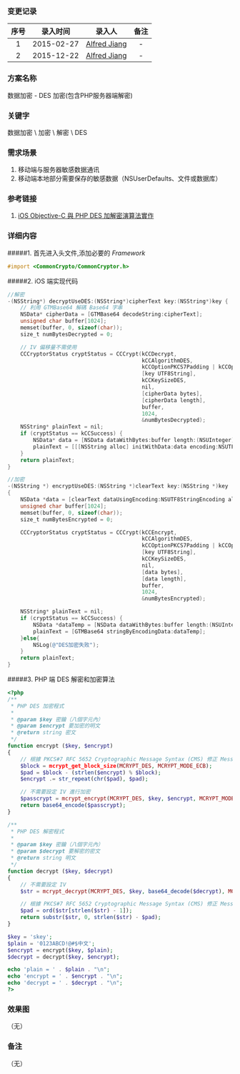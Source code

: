 ### 变更记录

| 序号 | 录入时间 | 录入人 | 备注 |
|:--------:|:--------:|:--------:|:--------:|
| 1 | 2015-02-27 | [Alfred Jiang](https://github.com/viktyz) | - |
| 2 | 2015-12-22 | [Alfred Jiang](https://github.com/viktyz) | - |

### 方案名称

数据加密 - DES 加密(包含PHP服务器端解密)

### 关键字

数据加密 \ 加密 \ 解密 \ DES

### 需求场景

1. 移动端与服务器敏感数据通讯
2. 移动端本地部分需要保存的敏感数据（NSUserDefaults、文件或数据库）

### 参考链接

1. [iOS Objective-C 與 PHP DES 加解密演算法實作](http://blog.toright.com/posts/2657/ios-objective-c-%E8%88%87-php-des-%E5%8A%A0%E8%A7%A3%E5%AF%86%E6%BC%94%E7%AE%97%E6%B3%95%E5%AF%A6%E4%BD%9C.html)

### 详细内容

#####1. 首先进入头文件,添加必要的 *Framework*
```objective-c
#import <CommonCrypto/CommonCryptor.h>
```

#####2. iOS 端实现代码
```objective-c
//解密
-(NSString*) decryptUseDES:(NSString*)cipherText key:(NSString*)key {
    // 利用 GTMBase64 解碼 Base64 字串
    NSData* cipherData = [GTMBase64 decodeString:cipherText];
    unsigned char buffer[1024];
    memset(buffer, 0, sizeof(char));
    size_t numBytesDecrypted = 0;

    // IV 偏移量不需使用
    CCCryptorStatus cryptStatus = CCCrypt(kCCDecrypt,
                                          kCCAlgorithmDES,
                                          kCCOptionPKCS7Padding | kCCOptionECBMode,
                                          [key UTF8String],
                                          kCCKeySizeDES,
                                          nil,
                                          [cipherData bytes],
                                          [cipherData length],
                                          buffer,
                                          1024,
                                          &numBytesDecrypted);
    NSString* plainText = nil;
    if (cryptStatus == kCCSuccess) {
        NSData* data = [NSData dataWithBytes:buffer length:(NSUInteger)numBytesDecrypted];
        plainText = [[[NSString alloc] initWithData:data encoding:NSUTF8StringEncoding] autorelease];
    }
    return plainText;
}

//加密
-(NSString *) encryptUseDES:(NSString *)clearText key:(NSString *)key
{
    NSData *data = [clearText dataUsingEncoding:NSUTF8StringEncoding allowLossyConversion:YES];
    unsigned char buffer[1024];
    memset(buffer, 0, sizeof(char));
    size_t numBytesEncrypted = 0;

    CCCryptorStatus cryptStatus = CCCrypt(kCCEncrypt,
                                          kCCAlgorithmDES,
                                          kCCOptionPKCS7Padding | kCCOptionECBMode,
                                          [key UTF8String],
                                          kCCKeySizeDES,
                                          nil,
                                          [data bytes],
                                          [data length],
                                          buffer,
                                          1024,
                                          &numBytesEncrypted);

    NSString* plainText = nil;
    if (cryptStatus == kCCSuccess) {
        NSData *dataTemp = [NSData dataWithBytes:buffer length:(NSUInteger)numBytesEncrypted];
        plainText = [GTMBase64 stringByEncodingData:dataTemp];
    }else{
        NSLog(@"DES加密失败");
    }
    return plainText;
}
```

#####3. PHP 端 DES 解密和加密算法
```php
<?php
/**
 * PHP DES 加密程式
 *
 * @param $key 密鑰（八個字元內）
 * @param $encrypt 要加密的明文
 * @return string 密文
 */
function encrypt ($key, $encrypt)
{
    // 根據 PKCS#7 RFC 5652 Cryptographic Message Syntax (CMS) 修正 Message 加入 Padding
    $block = mcrypt_get_block_size(MCRYPT_DES, MCRYPT_MODE_ECB);
    $pad = $block - (strlen($encrypt) % $block);
    $encrypt .= str_repeat(chr($pad), $pad);

    // 不需要設定 IV 進行加密
    $passcrypt = mcrypt_encrypt(MCRYPT_DES, $key, $encrypt, MCRYPT_MODE_ECB);
    return base64_encode($passcrypt);
}

/**
 * PHP DES 解密程式
 *
 * @param $key 密鑰（八個字元內）
 * @param $decrypt 要解密的密文
 * @return string 明文
 */
function decrypt ($key, $decrypt)
{
    // 不需要設定 IV
    $str = mcrypt_decrypt(MCRYPT_DES, $key, base64_decode($decrypt), MCRYPT_MODE_ECB);

    // 根據 PKCS#7 RFC 5652 Cryptographic Message Syntax (CMS) 修正 Message 移除 Padding
    $pad = ord($str[strlen($str) - 1]);
    return substr($str, 0, strlen($str) - $pad);
}

$key = 'skey';
$plain = '0123ABCD!@#$中文';
$encrypt = encrypt($key, $plain);
$decrypt = decrypt($key, $encrypt);

echo 'plain = ' . $plain . "\n";
echo 'encrypt = ' . $encrypt . "\n";
echo 'decrypt = ' . $decrypt . "\n";
?>
```

### 效果图
（无）

### 备注
（无）
